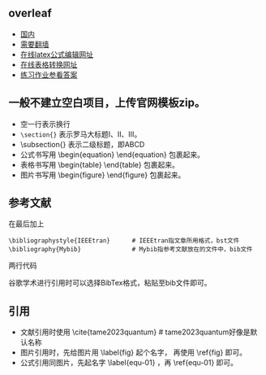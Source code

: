 ## overleaf
- [国内](cn.overleaf.com)
- [需要翻墙](www.overleaf.com)
- [在线latex公式编辑网址](latex.91maths.com)
- [在线表格转换网址](www.tablesgenerator.com)
- [练习作业参看答案](cn.overleaf.com/read/kttyzzzrsyjp)

## 一般不建立空白项目，上传官网模板zip。
- 空一行表示换行
- `\section{}` 表示罗马大标题Ⅰ、Ⅱ、Ⅲ。
- \subsection{} 表示二级标题，即ABCD
- 公式书写用 \begin{equation}  \end{equation} 包裹起来。
- 表格书写用 \begin{table}  \end{table} 包裹起来。
- 图片书写用 \begin{figure}  \end{figure} 包裹起来。

## 参考文献
在最后加上
```
\bibliographystyle{IEEEtran}      # IEEEtran指文章所用格式，bst文件
\bibliography{Mybib}              # Mybib指参考文献放在的文件中，bib文件
```
两行代码

谷歌学术进行引用时可以选择BibTex格式，粘贴至bib文件即可。

## 引用
- 文献引用时使用 \cite{tame2023quantum} # tame2023quantum好像是默认名称
- 图片引用时，先给图片用  \label{fig} 起个名字， 再使用 \ref{fig} 即可。
- 公式引用同图片，先起名字 \label{equ-01} ，再 \ref{equ-01} 即可。
